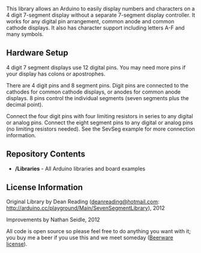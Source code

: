 This library allows an Arduino to easily display numbers and characters on a 4 digit 7-segment display without a separate 7-segment display controller.
It works for any digital pin arrangement, common anode and common cathode displays. It also has character support including letters A-F and many symbols. 

Hardware Setup
--------------
4 digit 7 segment displays use 12 digital pins. You may need more pins if your display has colons or apostrophes.

There are 4 digit pins and 8 segment pins. Digit pins are connected to the cathodes for common cathode displays, or anodes for common anode displays. 8 pins control the individual segments (seven segments plus the decimal point). 

Connect the four digit pins with four limiting resistors in series to any digital or analog pins. Connect the eight segment pins to any digital or analog pins (no limiting resistors needed). See the SevSeg example for more connection information.

Repository Contents
-------------------

* **/Libraries** - All Arduino libraries and board examples

License Information
-------------------
Original Library by Dean Reading (deanreading@hotmail.com: http://arduino.cc/playground/Main/SevenSegmentLibrary), 2012

Improvements by Nathan Seidle, 2012

All code is open source so please feel free to do anything you want with it; you buy me a beer if you use this and we meet someday ([Beerware license](http://en.wikipedia.org/wiki/Beerware)).
